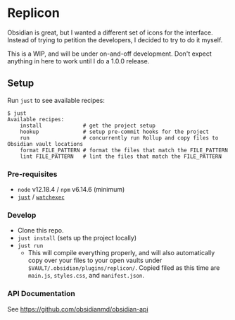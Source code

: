 # Replicon

Obsidian is great, but I wanted a different set of icons for the interface. Instead of trying to petition the developers, I decided to try to do it myself.

This is a WIP, and will be under on-and-off development. Don't expect anything in here to work until I do a 1.0.0 release.

## Setup

Run `just` to see available recipes:

```
$ just
Available recipes:
    install             # get the project setup
    hookup              # setup pre-commit hooks for the project
    run                 # concurrently run Rollup and copy files to Obsidian vault locations
    format FILE_PATTERN # format the files that match the FILE_PATTERN
    lint FILE_PATTERN   # lint the files that match the FILE_PATTERN
```

### Pre-requisites

- `node` v12.18.4 / `npm` v6.14.6 (minimum)
- [`just`](https://github.com/casey/just) / [`watchexec`](https://github.com/watchexec/watchexec)

### Develop

- Clone this repo.
- `just install` (sets up the project locally)
- `just run`
    - This will compile everything properly, and will also automatically copy over your files to your open vaults under `$VAULT/.obsidian/plugins/replicon/`. Copied filed as this time are `main.js`, `styles.css`, and `manifest.json`.

### API Documentation

See https://github.com/obsidianmd/obsidian-api
